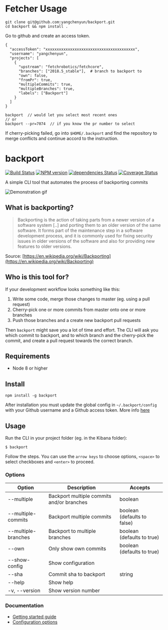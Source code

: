 # Fetcher Usage

```
git clone git@github.com:yangchenyun/backport.git
cd backport && npm install .
```

Go to github and create an access token.

```
{
  "accessToken": "xxxxxxxxxxxxxxxxxxxxxxxxxxxxxxxxxxxxxxxx",
  "username": "yangchenyun",
  "projects": [
    {
      "upstream": "fetchrobotics/fetchcore",
      "branches": ["2018.5_stable"],  # branch to backport to 
      "own": false,
      "fromPr": true,
      "multipleCommits": true,
      "multipleBranches": true,
      "labels": ["Backport"]
    }
  ]
}
```

```
backport  // would let you select most recent ones
// or
backport --pr=7074  // if you know the pr number to select
```

If cherry-picking failed, go into `$HOME/.backport` and find the repository to merge conflicts and continue accord to the instruction.

# backport

[![Build Status](https://travis-ci.org/sqren/backport.svg?branch=master)](https://travis-ci.org/sqren/backport)
[![NPM version](https://img.shields.io/npm/v/backport.svg)](https://www.npmjs.com/package/backport)
[![dependencies Status](https://david-dm.org/sqren/backport/status.svg)](https://david-dm.org/sqren/backport)
[![Coverage Status](https://coveralls.io/repos/github/sqren/backport/badge.svg?branch=master)](https://coveralls.io/github/sqren/backport?branch=master)

A simple CLI tool that automates the process of backporting commits

![Demonstration gif](https://i.makeagif.com/media/10-05-2017/kEJLqe.gif)

## What is backporting?

> Backporting is the action of taking parts from a newer version of a software system [..] and porting them to an older version of the same software. It forms part of the maintenance step in a software development process, and it is commonly used for fixing security issues in older versions of the software and also for providing new features to older versions.

Source: [https://en.wikipedia.org/wiki/Backporting](https://en.wikipedia.org/wiki/Backporting)

## Who is this tool for?

If your development workflow looks something like this:

1.  Write some code, merge those changes to master (eg. using a pull request)
2.  Cherry-pick one or more commits from master onto one or more branches
3.  Push those branches and a create new backport pull requests

Then `backport` might save you a lot of time and effort. The CLI will ask you which commit to backport, and to which branch and the cherry-pick the commit, and create a pull request towards the correct branch.

## Requirements

* Node 8 or higher

## Install

```
npm install -g backport
```

After installation you must update the global config in `~/.backport/config` with your Github username and a Github access token. More info [here](https://github.com/sqren/backport/blob/master/docs/getting-started.md#new-user-create-user-config)

## Usage

Run the CLI in your project folder (eg. in the Kibana folder):

```
$ backport
```

Follow the steps. You can use the `arrow keys` to choose options, `<space>` to select checkboxes and `<enter>` to proceed.

### Options

| Option              | Description                               | Accepts                     |
| ------------------- | ----------------------------------------- | --------------------------- |
| --multiple          | Backport multiple commits and/or branches | boolean                     |
| --multiple-commits  | Backport multiple commits                 | boolean (defaults to false) |
| --multiple-branches | Backport to multiple branches             | boolean (defaults to true)  |
| --own               | Only show own commits                     | boolean (defaults to true)  |
| --show-config       | Show configuration                        |                             |
| --sha               | Commit sha to backport                    | string                      |
| --help              | Show help                                 |                             |
| -v, --version       | Show version number                       |                             |

### Documentation

* [Getting started guide](https://github.com/sqren/backport/blob/master/docs/getting-started.md)
* [Configuration options](https://github.com/sqren/backport/blob/master/docs/configuration.md)
